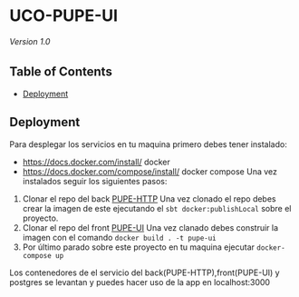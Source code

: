 # UCO-PUPE-UI
###### Version 1.0

## Table of Contents

* [Deployment](#deployment)

## Deployment
Para desplegar los servicios en tu maquina primero debes tener instalado:
  - https://docs.docker.com/install/  docker
  - https://docs.docker.com/compose/install/ docker compose
Una vez instalados seguir los siguientes pasos:
  1. Clonar el repo del back [PUPE-HTTP](git@github.com:johncastano/uco-pupe.git)
    Una vez clonado el repo debes crear la imagen de este ejecutando el `sbt docker:publishLocal` sobre el proyecto.
  2. Clonar el repo del front [PUPE-UI](git@github.com:restrepo86/PoyectoGradoUI.git)
    Una vez clanado debes construir la imagen con el comando `docker build . -t pupe-ui`
  3. Por último parado sobre este proyecto en tu maquina ejecutar `docker-compose up`

Los contenedores de el servicio del back(PUPE-HTTP),front(PUPE-UI) y postgres se levantan y puedes hacer uso de la app en localhost:3000 
